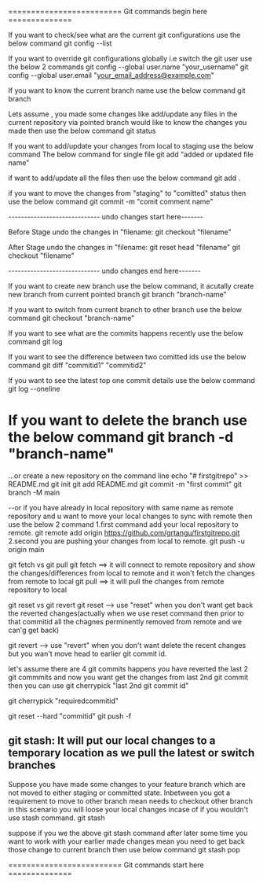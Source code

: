 
========================= Git commands begin here ==============

If you want to check/see what are the current git configurations use the below command
git config --list

If you want to override git configurations globally i.e switch the git user use the below 2 commands
git config --global user.name "your_username"
git config --global user.email "your_email_address@example.com"

If you want to know the current branch name use the below command
git branch

Lets assume , you made some changes like add/update any files in the current repository via pointed branch would like to know the changes you made then use the below command
git status

If you want to add/update your changes from local to staging use the below command
The below command for single file
git add "added or updated file name"

if want to add/update all the files then use the below command
git add .

if you want to move the changes from "staging" to "comitted" status then use the below command
git commit -m "comit comment name"

----------------------------- undo changes start here-------

Before Stage undo the changes in "filename:
git checkout "filename"

After Stage undo the changes in "filename:
git reset head "filename"
git checkout "filename"

----------------------------- undo changes end here-------

If you want to create new branch use the below command, it acutally create new branch from current pointed branch
git branch "branch-name"

If you want to switch from current branch to other branch use the below command
git checkout "branch-name"

If you want to see what are the commits happens recently use the below command
git log

If you want to see the difference between two comitted ids use the below command
git diff "commitid1" "commitid2"

If you want to see the latest top one commit details use the below command
git log --oneline

If you want to delete the branch use the below command
git branch -d "branch-name"
=====================

…or create a new repository on the command line
echo "# firstgitrepo" >> README.md
git init
git add README.md
git commit -m "first commit"
git branch -M main

--or if you have already in local repository with same name as remote repository and u want to move your local changes to sync with remote then use the below 2 command 
1.first command add your local repository to remote.
git remote add origin https://github.com/grtangu/firstgitrepo.git
2.second you are pushing your changes from local to remote.
git push -u origin main

git fetch vs git pull
git fetch ==> it will connect to remote repository and show the changes/differences from local to remote and it won't fetch the changes from remote to local
git pull ==> it will pull the changes from remote repository to local

git reset vs git revert
git reset --> use "reset" when you don't want get back the reverted changes(actually when we use reset command then prior to that commitid all the chagnes perminently removed from remote and we can'g get back)

git revert --> use "revert" when you don't want delete the recent changes but you wan't move  head to earlier git commit id.

let's assume there are 4 git commits happens you have reverted the last 2 git commmits and now you want get the changes from last 2nd git commit then you can use git cherrypick "last 2nd git commit id"

git cherrypick "requiredcommitid"


git reset --hard "commitid" 
git push -f 

git stash: It will put our local changes to a temporary location as we pull the latest or switch branches
----------
Suppose you have made some changes to your feature branch which are not moved to either staging or committed state. Inbetween you got a requirement to move to other branch
mean needs to checkout other branch in this scenario you will loose your local changes incase of if you wouldn't use stash command.
git stash

suppose if you we the above git stash command after later some time you want to work with your earlier made changes mean you need to get back those change to current branch
then use below command
git stash pop

========================= Git commands start here ==============
